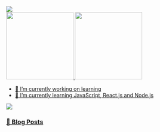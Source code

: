 
<img src="https://i.imgur.com/6Tzl2dJ.gif"/>
<div class="main">
  <a href="https://github.com/dionisiofernandes">
  <img height="180em"  src="https://github-readme-stats.vercel.app/api?username=dionisiofernandes&show_icons=true&theme=dark&include_all_commits=true&count_private=true"/>
  <img height="180em" src="https://github-readme-stats.vercel.app/api/top-langs/?username=dionisiofernandes&layout=compact&langs_count=7&theme=dark"/>
 
</div>



- 🔭 I’m currently working on learning
- 🌱 I’m currently learning JavaScript, React.js and Node.js

![](https://komarev.com/ghpvc/?username=dionisiofernandes&color=green)

  
### 📙 Blog Posts
<!--START_SECTION:feed-->
<!--END_SECTION:feed-->
  
  

